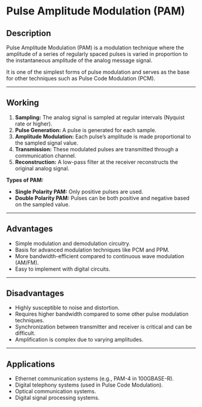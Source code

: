 # Pulse Amplitude Modulation (PAM)

## Description
Pulse Amplitude Modulation (PAM) is a modulation technique where the amplitude of a series of regularly spaced pulses is varied in proportion to the instantaneous amplitude of the analog message signal.

It is one of the simplest forms of pulse modulation and serves as the base for other techniques such as Pulse Code Modulation (PCM).

---

## Working

1. **Sampling:** The analog signal is sampled at regular intervals (Nyquist rate or higher).
2. **Pulse Generation:** A pulse is generated for each sample.
3. **Amplitude Modulation:** Each pulse’s amplitude is made proportional to the sampled signal value.
4. **Transmission:** These modulated pulses are transmitted through a communication channel.
5. **Reconstruction:** A low-pass filter at the receiver reconstructs the original analog signal.

**Types of PAM:**
- **Single Polarity PAM:** Only positive pulses are used.
- **Double Polarity PAM:** Pulses can be both positive and negative based on the sampled value.

---

## Advantages

- Simple modulation and demodulation circuitry.
- Basis for advanced modulation techniques like PCM and PPM.
- More bandwidth-efficient compared to continuous wave modulation (AM/FM).
- Easy to implement with digital circuits.

---

## Disadvantages

- Highly susceptible to noise and distortion.
- Requires higher bandwidth compared to some other pulse modulation techniques.
- Synchronization between transmitter and receiver is critical and can be difficult.
- Amplification is complex due to varying amplitudes.

---

## Applications

- Ethernet communication systems (e.g., PAM-4 in 100GBASE-R).
- Digital telephony systems (used in Pulse Code Modulation).
- Optical communication systems.
- Digital signal processing systems.
